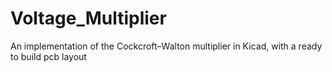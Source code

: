 # Voltage_Multiplier
An implementation of the Cockcroft–Walton multiplier in Kicad, with a ready to build pcb layout
